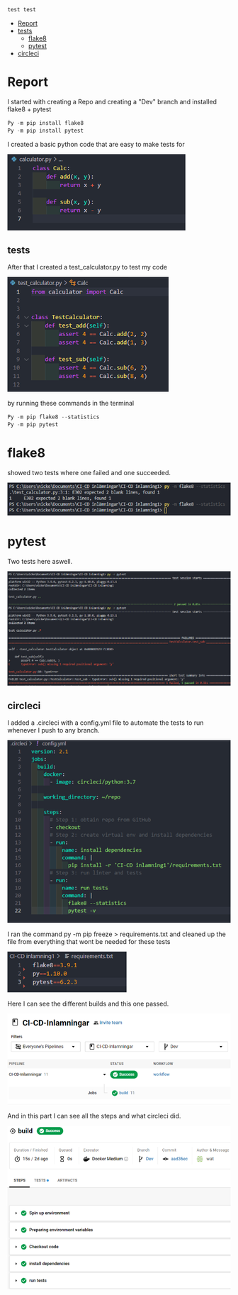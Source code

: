 ```python
test test
```

- [Report](#Report)
- [tests](#tests)
    - [flake8](#flake8)
    - [pytest](#pytest)
- [circleci](#circleci)


# Report

I started with creating a Repo and creating a "Dev" branch and installed flake8 + pytest
```python
Py -m pip install flake8
Py -m pip install pytest
```
I created a basic python code that are easy to make tests for

![](img/1.png)


## tests
After that I created a test_calculator.py to test my code

![](img/2.png)

by running these commands in the terminal 
```python
Py -m pip flake8 --statistics
Py -m pip pytest
```
# **flake8**

showed two tests where one failed and one succeeded.

![](img/4.png)

# **pytest**

Two tests here aswell.

![](img/5.png)

## circleci

I added a .circleci with a config.yml file to automate the tests to run whenever I push to any branch.

![](img/3.png)

I ran the command py -m pip freeze > requirements.txt and cleaned up the file from everything that wont be needed for these tests

![](img/8.png)

Here I can see the different builds and this one passed.

![](img/6.png)

And in this part I can see all the steps and what circleci did.

![](img/7.png)